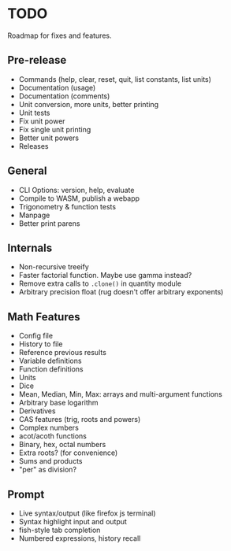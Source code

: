 # TODO

Roadmap for fixes and features.

## Pre-release
 - Commands (help, clear, reset, quit, list constants, list units)
 - Documentation (usage)
 - Documentation (comments)
 - Unit conversion, more units, better printing
 - Unit tests
 - Fix unit power
 - Fix single unit printing
 - Better unit powers
 - Releases

## General
 - CLI Options: version, help, evaluate
 - Compile to WASM, publish a webapp
 - Trigonometry & function tests
 - Manpage
 - Better print parens


## Internals
 - Non-recursive treeify
 - Faster factorial function. Maybe use gamma instead?
 - Remove extra calls to `.clone()` in quantity module
 - Arbitrary precision float (rug doesn't offer arbitrary exponents)


## Math Features
 - Config file
 - History to file
 - Reference previous results
 - Variable definitions
 - Function definitions
 - Units
 - Dice
 - Mean, Median, Min, Max: arrays and multi-argument functions
 - Arbitrary base logarithm
 - Derivatives
 - CAS features (trig, roots and powers)
 - Complex numbers
 - acot/acoth functions
 - Binary, hex, octal numbers
 - Extra roots? (for convenience)
 - Sums and products
 - "per" as division?


## Prompt
 - Live syntax/output (like firefox js terminal)
 - Syntax highlight input and output
 - fish-style tab completion
 - Numbered expressions, history recall